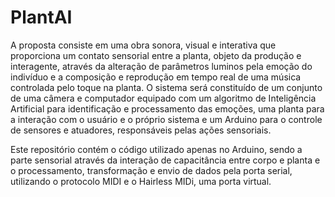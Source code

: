 # PlantAI
A proposta consiste em uma obra sonora, visual e interativa que proporciona um contato sensorial entre a planta, objeto da produção e interagente, através da alteração de parâmetros luminos pela emoção do indivíduo e a composição e reprodução em tempo real de uma música controlada pelo toque na planta. O sistema será constituído de um conjunto de uma câmera e computador equipado com um algoritmo de Inteligência Artificial para identificação e processamento das emoções, uma planta para a interação com o usuário e o próprio sistema e um Arduino para o controle de sensores e atuadores, responsáveis pelas ações sensoriais.

Este repositório contém o código utilizado apenas no Arduino, sendo a parte sensorial através da interação de capacitância entre corpo e planta e o processamento, transformação e envio de dados pela porta serial, utilizando o protocolo MIDI e o Hairless MIDi, uma porta virtual.

